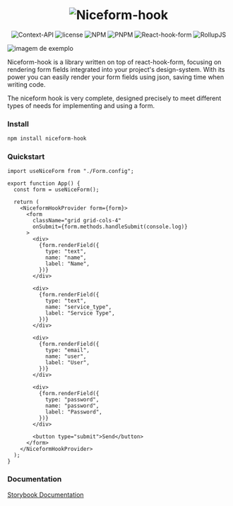 <div align="center">

# ![Niceform-hook](https://i.ibb.co/tB3pF8p/niceform-hook-logo-removebg-preview.png)

![Context-API](https://img.shields.io/badge/React-000000?style=for-the-badge&logo=react)
![license](https://img.shields.io/github/license/niceform-hook/niceform-hook?style=for-the-badge)
![NPM](https://img.shields.io/badge/NPM-%23CB3837.svg?style=for-the-badge&logo=npm&logoColor=white)
![PNPM](https://img.shields.io/badge/pnpm-%234a4a4a.svg?style=for-the-badge&logo=pnpm&logoColor=f69220)
![React-hook-form](https://img.shields.io/badge/react--hook--form-EC5990?style=for-the-badge&logo=reacthookform&logoColor=white)
![RollupJS](https://img.shields.io/badge/RollupJS-ef3335?style=for-the-badge&logo=rollup.js&logoColor=white)

</div>

![imagem de exemplo](https://i.ibb.co/35DdCG40/niceform-hook.png)

Niceform-hook is a library written on top of react-hook-form, focusing on rendering form fields integrated into your project's design-system. With its power you can easily render your form fields using json, saving time when writing code.

The niceform hook is very complete, designed precisely to meet different types of needs for implementing and using a form.

### Install

```bash
npm install niceform-hook
```

### Quickstart

```tsx
import useNiceForm from "./Form.config";

export function App() {
  const form = useNiceForm();

  return (
    <NiceformHookProvider form={form}>
      <form
        className="grid grid-cols-4"
        onSubmit={form.methods.handleSubmit(console.log)}
      >
        <div>
          {form.renderField({
            type: "text",
            name: "name",
            label: "Name",
          })}
        </div>

        <div>
          {form.renderField({
            type: "text",
            name: "service_type",
            label: "Service Type",
          })}
        </div>

        <div>
          {form.renderField({
            type: "email",
            name: "user",
            label: "User",
          })}
        </div>

        <div>
          {form.renderField({
            type: "password",
            name: "password",
            label: "Password",
          })}
        </div>

        <button type="submit">Send</button>
      </form>
    </NiceformHookProvider>
  );
}
```

### Documentation

[Storybook Documentation](https://niceform-hook.github.io/niceform-hook)
